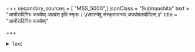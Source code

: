 +++
secondary_sources = [ "MSS_5000",]
jsonClass = "Subhaashita"
text = "आभीरादिगिरः काव्येष्व् अप्रभ्रंश इति स्मृताः।  \nशास्त्रेषु संस्कृतादन्यद् अपभ्रंशतयोदितम्॥"
title = "आभीरादिगिरः काव्येष्व्"

+++

<details><summary>Text</summary>

आभीरादिगिरः काव्येष्व् अप्रभ्रंश इति स्मृताः।  
शास्त्रेषु संस्कृतादन्यद् अपभ्रंशतयोदितम्॥
</details>
